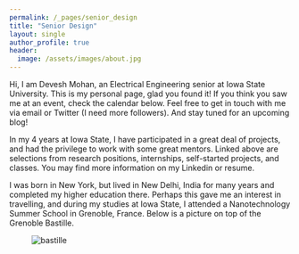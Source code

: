 ```yaml
---
permalink: /_pages/senior_design
title: "Senior Design"
layout: single
author_profile: true
header:
  image: /assets/images/about.jpg
---
```

Hi, I am Devesh Mohan, an Electrical Engineering senior at Iowa State University. This is my personal page, glad you found it! If you think you saw me at an event, check the calendar below. Feel free to get in touch with me via email or Twitter (I need more followers). And stay tuned for an upcoming blog!

In my 4 years at Iowa State, I have participated in a great deal of projects, and had the privilege to work with some great mentors. Linked above are selections from research positions, internships, self-started projects, and classes. You may find more information on my Linkedin or resume.

I was born in New York, but lived in New Delhi, India for many years and completed my higher education there. Perhaps this gave me an interest in travelling, and during my studies at Iowa State, I attended a Nanotechnology Summer School in Grenoble, France. Below is a picture on top of the Grenoble Bastille.

<figure>
  <img src="{{ '/assets/images/header.jpg' | absolute_url }}" alt="bastille">
</figure>
